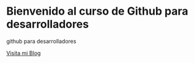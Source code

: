 # Bienvenido al curso de Github para desarrolladores

github para desarrolladores

[Visita mi Blog](http://davidpineda94.mobi)
